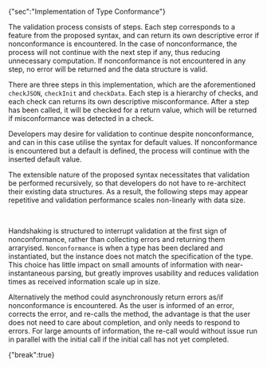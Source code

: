 {"sec":"Implementation of Type Conformance"}

The validation process consists of steps. Each step corresponds to a feature from the proposed syntax, and can return its own descriptive error if nonconformance is encountered. In the case of nonconformance, the process will not continue with the next step if any, thus reducing unnecessary computation. If nonconformance is not encountered in any step, no error will be returned and the data structure is valid.

There are three steps in this implementation, which are the aforementioned `checkJSON`, `checkInit` and `checkData`. Each step is a hierarchy of checks, and each check can returns its own descriptive misconformance. After a step has been called, it will be checked for a return value, which will be returned if misconformance was detected in a check.

Developers may desire for validation to continue despite nonconformance, and can in this case utilise the syntax for default values. If nonconformance is encountered but a default is defined, the process will continue with the inserted default value.

The extensible nature of the proposed syntax necessitates that validation be performed recursively, so that developers do not have to re-architect their existing data structures. As a result, the following steps may appear repetitive and validation performance scales non-linearly with data size.

<br>

Handshaking is structured to interrupt validation at the first sign of nonconformance, rather than collecting errors and returning them arraryised. `Nonconformance` is when a type has been declared and instantiated, but the instance does not match the specification of the type. This choice has little impact on small amounts of information with near-instantaneous parsing, but greatly improves usability and reduces validation times as received information scale up in size.

Alternatively the method could asynchronously return errors as/if nonconformance is encountered. As the user is informed of an error, corrects the error, and re-calls the method, the advantage is that the user does not need to care about completion, and only needs to respond to errors. For large amounts of information, the re-call would without issue run in parallel with the initial call if the initial call has not yet completed.

{"break":true}